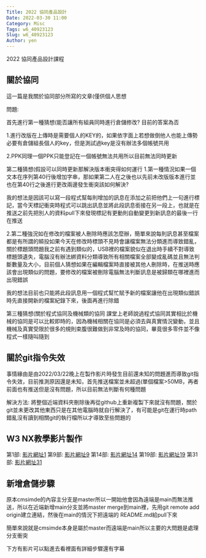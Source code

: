 ```yaml
---
Title: 2022 協同產品設計
Date: 2022-03-30 11:00
Category: Misc
Tags: w6_40923123
Slug: w6_40923123
Author: yen
---
```


2022 協同產品設計課程

<!-- PELICAN_END_SUMMARY -->

關於協同
----
這一篇是我關於協同部分所寫的文章(僅供個人思想

問題:

首先進行第一種猜想(能否讓所有組員同時進行倉儲修改?
目前的答案為否

1.進行改版在上傳時是需要個人的KEY的，如果依字面上若想做倒他人也能上傳勢必要有倉儲組長個人的key，但是測試過key是沒有辦法多個帳號共用

2.PPK同理一個PPK只能登記在一個帳號無法共用所以目前無法同時更新

第二種猜想(假設可以同時更新那解決版本衝突得如何運行
1.第一種情況如果一個文本在序列第40行後增加字串，那如果第二人在之後也以先前未改版版本進行並也在第40行之後進行更改兩邊發生衝突該如何解決?

我的想法是因該可以寫一段程式幫每則增加的訊息在添加之前把他們上一句進行標記，當今天標記衝突時程式可以跳出訊息並將此段訊息銜接在另一段上，也就是在推送之前先把別人的資料pull下來發現標記有更動則自動變更到新訊息的最後一行在推送

2.第二種強況如在修改的檔案被人刪除時應該怎麼辦，簡單來說每則訊息甚至檔案都是有所謂的贆投如果今天在修改時標頭不見時會讓檔案無法分類進而導致錯亂，關於標題頭問題我之前有遇到類似的，USB裡的檔案貌似在退出時手續不對導致標題頭遺失，電腦沒有辦法綁資料分類導致所有相關檔案全部變成亂碼並且無法判斷數量及大小，目前個人猜想如果在編輯檔案時直接被其他人刪除時，在推送時應該會出現類似的問題，要修改的檔案被刪除電腦無法判斷訊息是被歸類在哪裡進而出現錯誤

我的想法目前也只能將此段訊息用一個程式幫忙賦予新的檔案讓他在出現類似錯誤時先直接開新的檔案紀錄下來，後面再進行除錯

第三種猜想(關於程式協同及機械類的協同
課堂上老師說過程式協同其實相比於機械的協同是可以比較即時的，因為機械相關在協同是必須去與真實情況變動，並且機械及真實受限於很多的規則束腹很難做到非常及時的協同，畢竟很多零件並不像程式一樣隨叫隨到

關於git指令失效
----

事情緣由是由2022/03/22晚上在製作影片時發生目前還未知的問題進而導致git指令失效，目前推測原因還是未知，首先推送檔案並未超過(單個檔案>50MB，再者前面也有推送但是沒有問題，所以目前無法判斷有何種問題

解決方法: 將整個近端資料夾刪除後再從github上重新複製下來就沒有問題，關於git並未更改其他東西只是在其他電腦時就自行解決了，有可能是git在運行時path錯亂沒有讀到相關git的執行檔所以才導致至些問題的



W3 NX教學影片製作
----
第1部: [影片網址1]
第9部: [影片網址9]
第14部: [影片網址14]
第19部: [影片網址19]
第31部: [影片網址31]

[影片網址1]:https://40923123.github.io/cd2022/downloads/2022031501.mp4
[影片網址9]:https://40923123.github.io/cd2022/downloads/2022031502.mp4
[影片網址14]:https://40923123.github.io/cd2022/downloads/2022032101.mp4
[影片網址19]:https://40923123.github.io/cd2022/downloads/2022032201.mp4
[影片網址31]:https://40923123.github.io/cd2022/downloads/2022032202.mp4

新增倉儲步驟
----
原本cmsimde的內容主分支是master所以一開始他會因為遠端是main而無法推送，所以在近端新增main分支並將master merge到main裡，先用git remote add origin建立連結，然後在main的情況下把遠端的 README.md給pull下來

簡單來說就是cmsimde本身是屬於master而遠端是main所以主要的大問題是處理分支衝突

下方有影片可以點進去看裡面有詳細步驟還有字幕